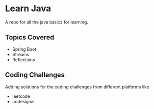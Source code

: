 # Learn Java
A repo for all the java basics for learning.

## Topics Covered
- Spring Boot
- Streams
- Reflections

## Coding Challenges
Adding solutions for the coding challenges from different platforms like
- leetcode
- codesignal


